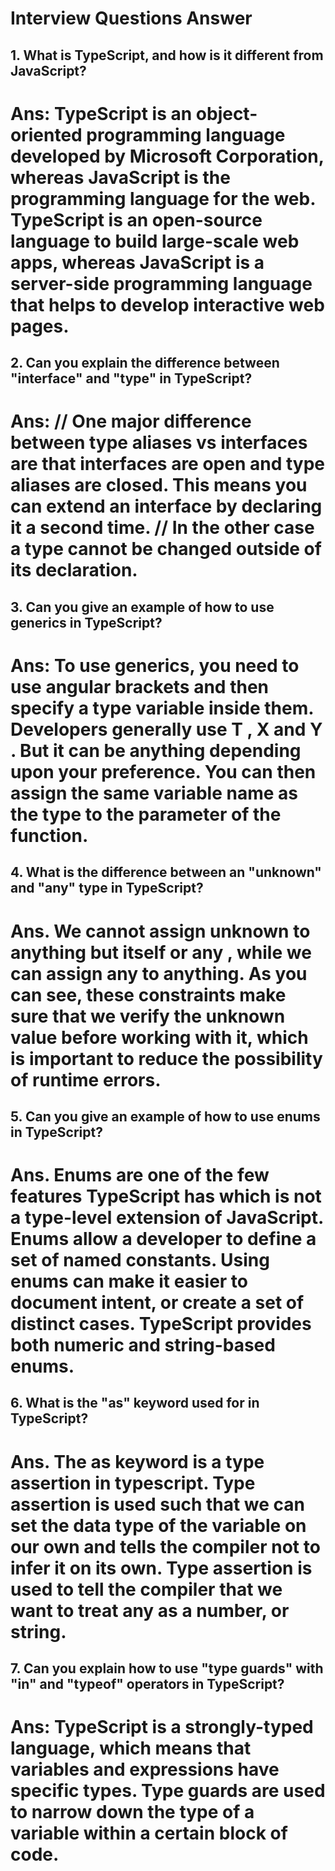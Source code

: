 # Interview Questions Answer

## 1. What is TypeScript, and how is it different from JavaScript?
# Ans: TypeScript is an object-oriented programming language developed by Microsoft Corporation, whereas JavaScript is the programming language for the web. TypeScript is an open-source language to build large-scale web apps, whereas JavaScript is a server-side programming language that helps to develop interactive web pages.

## 2. Can you explain the difference between "interface" and "type" in TypeScript?
# Ans: // One major difference between type aliases vs interfaces are that interfaces are open and type aliases are closed. This means you can extend an interface by declaring it a second time. // In the other case a type cannot be changed outside of its declaration.

## 3. Can you give an example of how to use generics in TypeScript?
# Ans: To use generics, you need to use angular brackets and then specify a type variable inside them. Developers generally use T , X and Y . But it can be anything depending upon your preference. You can then assign the same variable name as the type to the parameter of the function.

## 4. What is the difference between an "unknown" and "any" type in TypeScript?
# Ans. We cannot assign unknown to anything but itself or any , while we can assign any to anything. As you can see, these constraints make sure that we verify the unknown value before working with it, which is important to reduce the possibility of runtime errors.

## 5. Can you give an example of how to use enums in TypeScript?
# Ans. Enums are one of the few features TypeScript has which is not a type-level extension of JavaScript. Enums allow a developer to define a set of named constants. Using enums can make it easier to document intent, or create a set of distinct cases. TypeScript provides both numeric and string-based enums.

## 6. What is the "as" keyword used for in TypeScript?
# Ans. The as keyword is a type assertion in typescript. Type assertion is used such that we can set the data type of the variable on our own and tells the compiler not to infer it on its own. Type assertion is used to tell the compiler that we want to treat any as a number, or string.

## 7. Can you explain how to use "type guards" with "in" and "typeof" operators in TypeScript?
# Ans: TypeScript is a strongly-typed language, which means that variables and expressions have specific types. Type guards are used to narrow down the type of a variable within a certain block of code.
